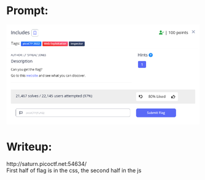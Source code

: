 <h1>
  Prompt:
</h1>

![alt text](prompt.png)

<h1>
  Writeup:
</h1>

<p>http://saturn.picoctf.net:54634/<br>
First half of flag is in the css, the second half in the js</p>
